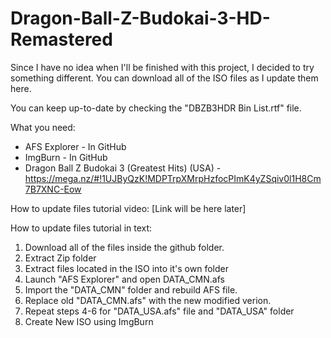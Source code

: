 # Dragon-Ball-Z-Budokai-3-HD-Remastered
Since I have no idea when I'll be finished with this project, I decided to try something different. You can download all of the ISO files as I update them here.

You can keep up-to-date by checking the "DBZB3HDR Bin List.rtf" file.

What you need:
  - AFS Explorer - In GitHub
  - ImgBurn - In GitHub
  - Dragon Ball Z Budokai 3 (Greatest Hits) (USA) - https://mega.nz/#!1UJByQzK!MDPTrpXMrpHzfocPImK4yZSqiv0l1H8Cm7B7XNC-Eow
  
How to update files tutorial video: [Link will be here later]

How to update files tutorial in text:
  1. Download all of the files inside the github folder.
  2. Extract Zip folder
  3. Extract files located in the ISO into it's own folder
  4. Launch "AFS Explorer" and open DATA_CMN.afs
  5. Import the "DATA_CMN" folder and rebuild AFS file.
  6. Replace old "DATA_CMN.afs" with the new modified verion.
  7. Repeat steps 4-6 for "DATA_USA.afs" file and "DATA_USA" folder
  8. Create New ISO using ImgBurn
